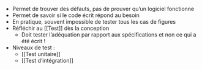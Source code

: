 - Permet de trouver des défauts, pas de prouver qu’un logiciel fonctionne 
- Permet de savoir si le code écrit répond au besoin 
- En pratique, souvent impossible de tester tous les cas de figures 
- Réfléchir au [[Test]] dès la conception 
	- Doit tester l’adéquation par rapport aux spécifications et non ce qui a été écrit ! 
- Niveaux de test : 
	- [[Test unitaire]]
	- [[Test d’intégration]] 